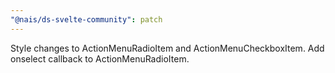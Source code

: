 ```yaml
---
"@nais/ds-svelte-community": patch
---
```


Style changes to ActionMenuRadioItem and ActionMenuCheckboxItem. Add onselect callback to ActionMenuRadioItem.
